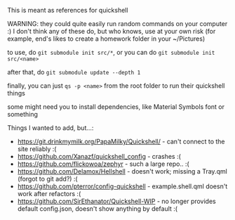 This is meant as references for quickshell

WARNING: they could quite easily run random commands on your computer :) I don't think any of these do, but who knows, use at your own risk
(for example, end's likes to create a homework folder in your ~/Pictures)

to use, do `git submodule init src/*`, or you can do `git submodule init src/<name>` 


after that, do `git submodule update --depth 1`

finally, you can just `qs -p <name>` from the root folder to run their quickshell things


some might need you to install dependencies, like Material Symbols font or something



Things I wanted to add, but...:

- https://git.drinkmymilk.org/PapaMilky/Quickshell/ - can't connect to the site reliably :(
- https://github.com/Xanazf/quickshell_config - crashes :(
- https://github.com/flickowoa/zephyr - such a large repo.. :(
- https://github.com/Delamox/Hellshell - doesn't work; missing a Tray.qml (forgot to git add?) :(
- https://github.com/pterror/config-quickshell - example.shell.qml doesn't work after refactors :(
- https://github.com/SirEthanator/Quickshell-WIP - no longer provides default config.json, doesn't show anything by default :(
